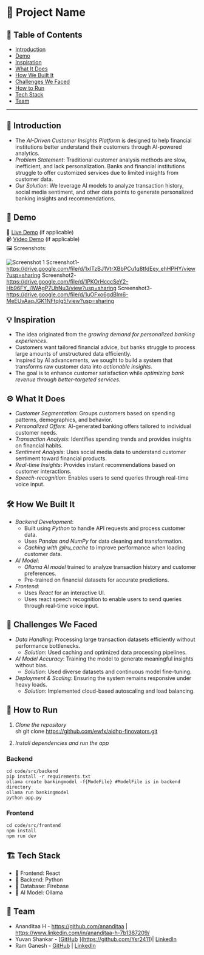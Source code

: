 # 🚀 Project Name

## 📌 Table of Contents
- [Introduction](#introduction)
- [Demo](#demo)
- [Inspiration](#inspiration)
- [What It Does](#what-it-does)
- [How We Built It](#how-we-built-it)
- [Challenges We Faced](#challenges-we-faced)
- [How to Run](#how-to-run)
- [Tech Stack](#tech-stack)
- [Team](#team)

---

## 🎯 Introduction
- The *AI-Driven Customer Insights Platform* is designed to help financial institutions better understand their customers through AI-powered analytics.
- *Problem Statement*: Traditional customer analysis methods are slow, inefficient, and lack personalization. Banks and financial institutions struggle to offer customized services due to limited insights from customer data.
- *Our Solution*: We leverage AI models to analyze transaction history, social media sentiment, and other data points to generate personalized banking insights and recommendations.


## 🎥 Demo
🔗 [Live Demo](#) (if applicable)  
📹 [Video Demo](#) (if applicable)  
🖼️ Screenshots:

![Screenshot 1](link-to-image)
Screenshot1-https://drive.google.com/file/d/1xlTzBJ1VtrXBbPCu1q8tfdEey_ehHPHY/view?usp=sharing
Screenshot2-https://drive.google.com/file/d/1PKOrHcccSeY2-Hb96FY_i1WAgP7UhNu3/view?usp=sharing
Screenshot3-https://drive.google.com/file/d/1uOFxo6gdBlm6-MeEUvAaqJGK1NFtqlg5/view?usp=sharing

## 💡 Inspiration
- The idea originated from the *growing demand for personalized banking experiences*.
- Customers want tailored financial advice, but banks struggle to process large amounts of unstructured data efficiently.
- Inspired by AI advancements, we sought to build a system that transforms raw customer data into *actionable insights*.
- The goal is to enhance customer satisfaction while *optimizing bank revenue through better-targeted services*.

## ⚙️ What It Does
- *Customer Segmentation*: Groups customers based on spending patterns, demographics, and behavior.
- *Personalized Offers*: AI-generated banking offers tailored to individual customer needs.
- *Transaction Analysis*: Identifies spending trends and provides insights on financial habits.
- *Sentiment Analysis*: Uses social media data to understand customer sentiment toward financial products.
- *Real-time Insights*: Provides instant recommendations based on customer interactions.
- *Speech-recognition*: Enables users to send queries through real-time voice input. 

## 🛠️ How We Built It
- *Backend Development*:
  - Built using *Python* to handle API requests and process customer data.
  - Uses *Pandas and NumPy* for data cleaning and transformation.
  - *Caching with @lru_cache* to improve performance when loading customer data.
- *AI Model*:
  - *Ollama AI model* trained to analyze transaction history and customer preferences.
  - Pre-trained on financial datasets for accurate predictions.
- *Frontend*:
  - Uses *React* for an interactive UI.
  - Uses react speech recognition to enable users to send queries through real-time voice input. 

## 🚧 Challenges We Faced
- *Data Handling*: Processing large transaction datasets efficiently without performance bottlenecks.
  - *Solution*: Used caching and optimized data processing pipelines.
- *AI Model Accuracy*: Training the model to generate meaningful insights without bias.
  - *Solution*: Used diverse datasets and continuous model fine-tuning.
- *Deployment & Scaling*: Ensuring the system remains responsive under heavy loads.
  - *Solution*: Implemented cloud-based autoscaling and load balancing.

## 🏃 How to Run
1. *Clone the repository*  
   sh
   git clone https://github.com/ewfx/aidhp-finovators.git
   
2. *Install dependencies and run the app*
### Backend
  ```
cd code/src/backend
pip install -r requirements.txt
ollama create bankingmodel -f{ModeFile} #ModelFile is in backend directory
ollama run bankingmodel
python app.py
 ```

### Frontend
```
cd code/src/frontend
npm install
npm run dev
```
 
   

## 🏗️ Tech Stack
- 🔹 Frontend: React 
- 🔹 Backend: Python
- 🔹 Database: Firebase
- 🔹 AI Model: Ollama

## 👥 Team
- Ananditaa H - https://github.com/ananditaa | https://www.linkedin.com/in/ananditaa-h-7b1387209/
- Yuvan Shankar - [[GitHub](#) ](https://github.com/Ysr2411)| [LinkedIn](#)
- Ram Ganesh - [GitHub](https://github.com/Ram-20062003) | [LinkedIn](https://www.linkedin.com/in/ram-ganesh-k-r-0796a121b/)
